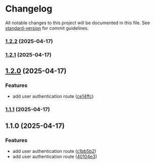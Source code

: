 # Changelog

All notable changes to this project will be documented in this file. See [standard-version](https://github.com/conventional-changelog/standard-version) for commit guidelines.

### [1.2.2](https://github.com/rit3zh/study-app-node-backend/compare/v1.2.1...v1.2.2) (2025-04-17)

### [1.2.1](https://github.com/rit3zh/study-app-node-backend/compare/v1.2.0...v1.2.1) (2025-04-17)

## [1.2.0](https://github.com/rit3zh/study-app-node-backend/compare/v1.1.1...v1.2.0) (2025-04-17)


### Features

* add user authentication route ([ce14ffc](https://github.com/rit3zh/study-app-node-backend/commit/ce14ffc50388ee9d8f70f26dee4d4c829f491934))

### [1.1.1](https://github.com/rit3zh/study-app-node-backend/compare/v1.1.0...v1.1.1) (2025-04-17)

## 1.1.0 (2025-04-17)


### Features

* add user authentication route ([c1bb5b2](https://github.com/rit3zh/study-app-node-backend/commit/c1bb5b22642d6d47c21634630894d4dcf66ce538))
* add user authentication route ([40104e3](https://github.com/rit3zh/study-app-node-backend/commit/40104e39de2676cd9f40bfd121186576b142c9c8))
